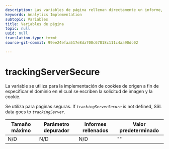 ```yaml
---
description: Las variables de página rellenan directamente un informe, como pageName, Props de lista, Variables de lista, etc.
keywords: Analytics Implementation
subtopic: Variables
title: Variables de página
topic: null
uuid: null
translation-type: tm+mt
source-git-commit: 99ee24efaa517e8da700c67818c111c4aa90dc02

---
```



# trackingServerSecure

La variable se utiliza para la implementación de cookies de origen a fin de especificar el dominio en el cual se escriben la solicitud de imagen y la cookie.


<!-- 

trackingServerSecure.xml

 -->

Se utiliza para páginas seguras. If *`trackingServerSecure`* is not defined, SSL data goes to *`trackingServer`*.

| Tamaño máximo | Parámetro depurador | Informes rellenados | Valor predeterminado |
|---|---|---|---|
| N/D | N/D | N/D | "" |

